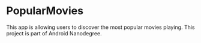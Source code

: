 # PopularMovies
This app is allowing users to discover the most popular movies playing. This project is part of Android Nanodegree.

